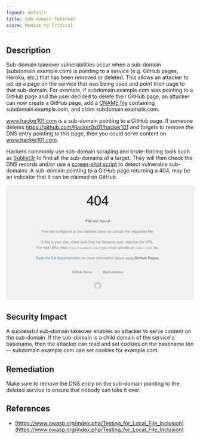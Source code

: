 ```yaml
---
layout: default
title: Sub-domain Takeover
score: Medium to Critical
---
```


Description
-----------

Sub-domain takeover vulnerabilities occur when a sub-domain (subdomain.example.com) is pointing to a service (e.g. GitHub pages, Heroku, etc.) that has been removed or deleted. This allows an attacker to set up a page on the service that was being used and point their page to that sub-domain. For example, if subdomain.example.com was pointing to a GitHub page and the user decided to delete their GitHub page, an attacker can now create a GitHub page, add a [CNAME file](https://github.com/Hacker0x01/hacker101/blob/master/CNAME) containing subdomain.example.com, and claim subdomain.example.com.

www.hacker101.com is a sub-domain pointing to a GitHub page. If someone deletes https://github.com/Hacker0x01/hacker101 and forgets to remove the DNS entry pointing to this page, then you could serve content on www.hacker101.com.

Hackers commonly use sub-domain scraping and brute-forcing tools such as [Sublist3r](https://github.com/aboul3la/Sublist3r) to find all the sub-domains of a target. They will then check the DNS records and/or use a [screen-shot script](https://github.com/ChrisTruncer/EyeWitness) to detect vulnerable sub-domains. A sub-domain pointing to a GitHub page returning a 404, may be an indicator that it can be claimed on GitHub.

![GitHub 404 page](../assets/images/github-404.png)

Security Impact
---------------

A successful sub-domain takeover enables an attacker to serve content on the sub-domain. If the sub-domain is a child domain of the service's basename, then the attacker can read and set cookies on the basename too -- subdomain.example.com can set cookies for example.com.

Remediation
-----------

Make sure to remove the DNS entry on the sub-domain pointing to the deleted service to ensure that nobody can take it over.

References
----------

- [https://www.owasp.org/index.php/Testing_for_Local_File_Inclusion](https://www.owasp.org/index.php/Testing_for_Local_File_Inclusion)
